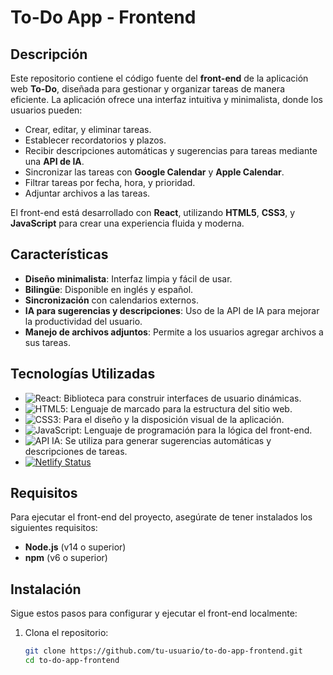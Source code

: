 # To-Do App - Frontend

## Descripción

Este repositorio contiene el código fuente del **front-end** de la aplicación web **To-Do**, diseñada para gestionar y organizar tareas de manera eficiente. La aplicación ofrece una interfaz intuitiva y minimalista, donde los usuarios pueden:

- Crear, editar, y eliminar tareas.
- Establecer recordatorios y plazos.
- Recibir descripciones automáticas y sugerencias para tareas mediante una **API de IA**.
- Sincronizar las tareas con **Google Calendar** y **Apple Calendar**.
- Filtrar tareas por fecha, hora, y prioridad.
- Adjuntar archivos a las tareas.
  
El front-end está desarrollado con **React**, utilizando **HTML5**, **CSS3**, y **JavaScript** para crear una experiencia fluida y moderna.

## Características

- **Diseño minimalista**: Interfaz limpia y fácil de usar.
- **Bilingüe**: Disponible en inglés y español.
- **Sincronización** con calendarios externos.
- **IA para sugerencias y descripciones**: Uso de la API de IA para mejorar la productividad del usuario.
- **Manejo de archivos adjuntos**: Permite a los usuarios agregar archivos a sus tareas.

## Tecnologías Utilizadas

- ![React](https://img.shields.io/badge/React-20232A?style=for-the-badge&logo=react&logoColor=61DAFB): Biblioteca para construir interfaces de usuario dinámicas.
- ![HTML5](https://img.shields.io/badge/HTML5-E34F26?style=for-the-badge&logo=html5&logoColor=white): Lenguaje de marcado para la estructura del sitio web.
- ![CSS3](https://img.shields.io/badge/CSS3-1572B6?style=for-the-badge&logo=css3&logoColor=white): Para el diseño y la disposición visual de la aplicación.
- ![JavaScript](https://img.shields.io/badge/JavaScript-F7DF1E?style=for-the-badge&logo=javascript&logoColor=black): Lenguaje de programación para la lógica del front-end.
- ![API IA](https://img.shields.io/badge/AI_API-000000?style=for-the-badge&logo=ai&logoColor=white): Se utiliza para generar sugerencias automáticas y descripciones de tareas.
- [![Netlify Status](https://api.netlify.com/api/v1/badges/20b76fc5-783b-4f94-82aa-22d1d292eb29/deploy-status)](https://app.netlify.com/sites/silly-semifreddo-4709e3/deploys)

## Requisitos

Para ejecutar el front-end del proyecto, asegúrate de tener instalados los siguientes requisitos:

- **Node.js** (v14 o superior)
- **npm** (v6 o superior)

## Instalación

Sigue estos pasos para configurar y ejecutar el front-end localmente:

1. Clona el repositorio:

   ```bash
   git clone https://github.com/tu-usuario/to-do-app-frontend.git
   cd to-do-app-frontend
